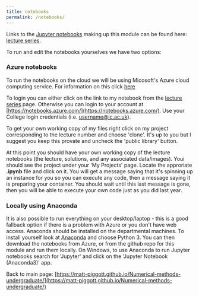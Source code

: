 ```yaml
---
title: notebooks
permalink: /notebooks/
---
```


Links to the [Jupyter notebooks](http://jupyter.org/) making up this module can be found here: 
[lecture series](http://matt-piggott.github.io/Numerical-methods-undergraduate/lecture_series/).

To run and edit the notebooks yourselves we have two options:

### Azure notebooks

To run the notebooks on the cloud we will be using Micosoft's Azure cloud computing service. For information on this click [here]((https://azure.microsoft.com/en-gb/overview/what-is-azure/))

To login you can either click on the link to my notebook from the [lecture series](http://matt-piggott.github.io/Numerical-methods-undergraduate/lecture_series/) page. Otherwise you can login to your account at [https://notebooks.azure.com/](https://notebooks.azure.com/). Use your College login credentials (i.e. username@ic.ac.uk).

To get your own working copy of my files right click on my project corresponding to the lecture number and choose 'clone'. It's up to you but I suggest you keep this provate and uncheck the 'public library' button.

At this point you should have your own working copy of the lecture notebooks (the lecture, solutions, and any associated data/images). Youi should see the project under your 'My Projects' page. Locate the approriate 
**.ipynb** file and click on it. You will get a message saying that it's 
spinning up an instance for you so you can execute any code, then a message saying 
it is preparing your container. You should wait until this last message is gone, then you 
will be able to execute your own code just as you did last year.

### Locally using Anaconda
It is also possible to run everything on your desktop/laptop - this is a good fallback option if there is a problem with Azure or you don't have web access. Anaconda should be installed on the departmental machines. To install yourself look at [Anaconda](https://www.anaconda.com/download/) and choose Python 3. You can then download the notebooks from Azure, or from the github repo for this module and run them locally.  On Windows, to use Anaconda to run Jupyter notebooks search for 'Jupyter' and click on the 'Jupyter Notebook (Anaconda3)' app.


Back to main page: [https://matt-piggott.github.io/Numerical-methods-undergraduate/](https://matt-piggott.github.io/Numerical-methods-undergraduate/)

